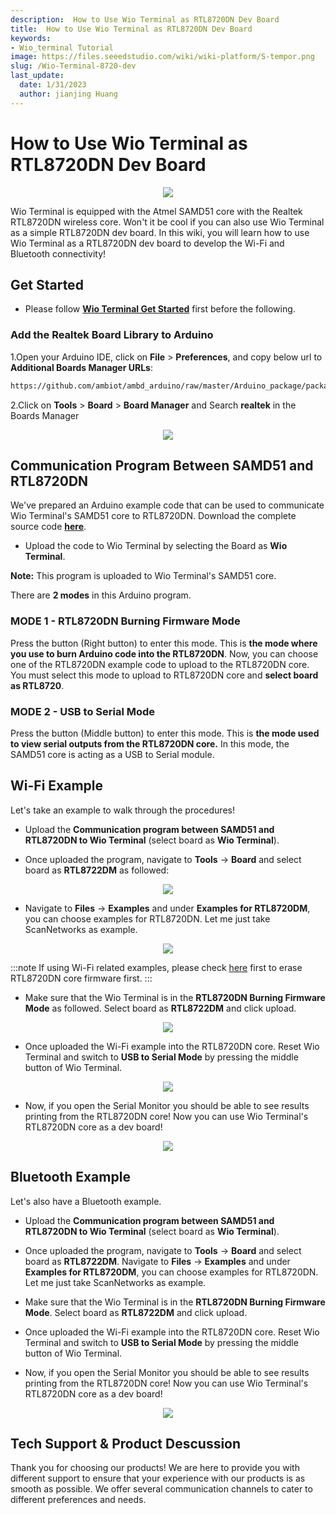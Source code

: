 ```yaml
---
description:  How to Use Wio Terminal as RTL8720DN Dev Board
title:  How to Use Wio Terminal as RTL8720DN Dev Board
keywords:
- Wio_terminal Tutorial
image: https://files.seeedstudio.com/wiki/wiki-platform/S-tempor.png
slug: /Wio-Terminal-8720-dev
last_update:
  date: 1/31/2023
  author: jianjing Huang
---
```


# How to Use Wio Terminal as RTL8720DN Dev Board

<div align="center"><img src="https://files.seeedstudio.com/wiki/Wio-Terminal-8720-dev/BLE.gif" /></div>

Wio Terminal is equipped with the Atmel SAMD51 core with the Realtek RTL8720DN wireless core. Won't it be cool if you can also use Wio Terminal as a simple RTL8720DN dev board. In this wiki, you will learn how to use Wio Terminal as a RTL8720DN dev board to develop the Wi-Fi and Bluetooth connectivity!

## Get Started

- Please follow [**Wio Terminal Get Started**](https://wiki.seeedstudio.com/Wio-Terminal-Getting-Started/) first before the following.

### Add the Realtek Board Library to Arduino

1.Open your Arduino IDE, click on **File** > **Preferences**, and copy below url to **Additional Boards Manager URLs**:

```sh
https://github.com/ambiot/ambd_arduino/raw/master/Arduino_package/package_realtek.com_amebad_index.json
```

2.Click on **Tools** > **Board** > **Board Manager** and Search **realtek** in the Boards Manager

<div align="center"><img src="https://files.seeedstudio.com/wiki/Wio-Terminal-8720-dev/realtek-board.png" /></div>

## Communication Program Between SAMD51 and RTL8720DN

We've prepared an Arduino example code that can be used to communicate Wio Terminal's SAMD51 core to RTL8720DN. Download the complete source code [**here**](https://github.com/Seeed-Studio/Seeed_Arduino_Sketchbook/tree/master/examples/WioTerminal_USB2Serial_Burn8720).

- Upload the code to Wio Terminal by selecting the Board as **Wio Terminal**.

**Note:** This program is uploaded to Wio Terminal's SAMD51 core.

There are **2 modes** in this Arduino program.

### MODE 1 - RTL8720DN Burning Firmware Mode

Press the button (Right button) to enter this mode. This is **the mode where you use to burn Arduino code into the RTL8720DN**. Now, you can choose one of the RTL8720DN example code to upload to the RTL8720DN core. You must select this mode to upload to RTL8720DN core and **select board as RTL8720**.

### MODE 2 - USB to Serial Mode

Press the button (Middle button) to enter this mode. This is **the mode used to view serial outputs from the RTL8720DN core.** In this mode, the SAMD51 core is acting as a USB to Serial module.

## Wi-Fi Example

Let's take an example to walk through the procedures!

- Upload the **Communication program between SAMD51 and RTL8720DN to Wio Terminal** (select board as **Wio Terminal**).

- Once uploaded the program, navigate to **Tools** -> **Board** and select board as **RTL8722DM** as followed:

<div align="center"><img src="https://files.seeedstudio.com/wiki/Wio-Terminal-8720-dev/8720-board.png" /></div>

- Navigate to **Files** -> **Examples** and under **Examples for RTL8720DM**, you can choose examples for RTL8720DN. Let me just take ScanNetworks as example.

<div align="center"><img src="https://files.seeedstudio.com/wiki/Wio-Terminal-8720-dev/8720-example.png" /></div>

:::note
If using Wi-Fi related examples, please check [here](https://wiki.seeedstudio.com/Wio-Terminal-Network-Overview/) first to erase RTL8720DN core firmware first.
:::

- Make sure that the Wio Terminal is in the **RTL8720DN Burning Firmware Mode** as followed. Select board as **RTL8722DM** and click upload.

<div align="center"><img src="https://files.seeedstudio.com/wiki/Wio-Terminal-8720-dev/burn.png" /></div>

- Once uploaded the Wi-Fi example into the RTL8720DN core. Reset Wio Terminal and switch to **USB to Serial Mode** by pressing the middle button of Wio Terminal.

<div align="center"><img src="https://files.seeedstudio.com/wiki/Wio-Terminal-8720-dev/USB-serial.png" /></div>

- Now, if you open the Serial Monitor you should be able to see results printing from the RTL8720DN core! Now you can use Wio Terminal's RTL8720DN core as a dev board!

<div align="center"><img src="https://files.seeedstudio.com/wiki/Wio-Terminal-8720-dev/result.png" /></div>

## Bluetooth Example

Let's also have a Bluetooth example.

- Upload the **Communication program between SAMD51 and RTL8720DN to Wio Terminal** (select board as **Wio Terminal**).

- Once uploaded the program, navigate to **Tools** -> **Board** and select board as **RTL8722DM**. Navigate to **Files** -> **Examples** and under **Examples for RTL8720DM**, you can choose examples for RTL8720DN. Let me just take ScanNetworks as example.

- Make sure that the Wio Terminal is in the **RTL8720DN Burning Firmware Mode**. Select board as **RTL8722DM** and click upload.

- Once uploaded the Wi-Fi example into the RTL8720DN core. Reset Wio Terminal and switch to **USB to Serial Mode** by pressing the middle button of Wio Terminal.

- Now, if you open the Serial Monitor you should be able to see results printing from the RTL8720DN core! Now you can use Wio Terminal's RTL8720DN core as a dev board!

<div align="center"><img src="https://files.seeedstudio.com/wiki/Wio-Terminal-8720-dev/BLE.png" /></div>

## Tech Support & Product Descussion


Thank you for choosing our products! We are here to provide you with different support to ensure that your experience with our products is as smooth as possible. We offer several communication channels to cater to different preferences and needs.

<div class="button_tech_support_container">
<a href="https://forum.seeedstudio.com/" class="button_forum"></a> 
<a href="https://www.seeedstudio.com/contacts" class="button_email"></a>
</div>

<div class="button_tech_support_container">
<a href="https://discord.gg/eWkprNDMU7" class="button_discord"></a> 
<a href="https://github.com/Seeed-Studio/wiki-documents/discussions/69" class="button_discussion"></a>
</div>
